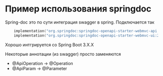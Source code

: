 # Пример использования springdoc

Spring-doc это по сути интеграция swagger в spring. Подключается так
```kotlin
    implementation("org.springdoc:springdoc-openapi-starter-webmvc-api:2.3.0")
    implementation("org.springdoc:springdoc-openapi-starter-webmvc-ui:2.3.0")
```
Хорошо интгрируется со Spring Boot 3.X.X


Некоторые аннотации (из swagger) просто заменяются
- @ApiOperation -> @Operation
- @ApiParam -> @Parameter
